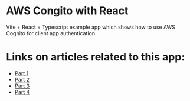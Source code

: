 # AWS Congito with React
Vite + React + Typescript example app which shows how to use AWS Cognito for client app authentication.

# Links on articles related to this app:
* [Part 1](https://awstip.com/authentication-with-aws-cognito-and-reactjs-part-1-2f8934c6a68f)
* [Part 2](https://awstip.com/authentication-with-aws-cognito-and-react-js-part-2-4d936cd228eb)
* [Part 3](https://awstip.com/authentication-with-aws-cognito-and-react-js-part-3-bb5fb62cbdd0)
* [Part 4](https://awstip.com/authentication-with-aws-cognito-and-react-js-part-4-e564acdfc74c)
